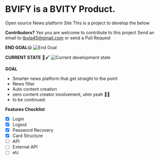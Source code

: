 # BVIFY is a BVITY Product.
Open source News platform Site
This is a project to develop the below

**Contributors?**
Yes you are welcome to contribute to this project
Send an email to tbola45@gmail.com or send a Pull Request

**END GOAL**😃
![End Goal](https://bolatito.s3.amazonaws.com/bvitySketch.png)

**CURRENT STATE** 🎨🖌
![Current development state](https://bolatito.s3.amazonaws.com/bvity+current+state.png)

**GOAL**
- Smarter news platform that get straight to the point
- News filter
- Auto content creation
- zero content creator involvement, uhm yeah  🤷‍♂️
- to be continued.

**Features Checklist**
- [x] Login
- [x] Logout
- [x] Password Recovery
- [x] Card Structure
- [ ] API
- [ ] External API
- [ ] etc